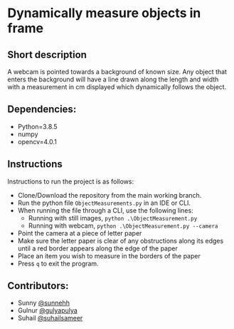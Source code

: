# Dynamically measure objects in frame

## Short description

A webcam is pointed towards a background of known size. Any object that enters the background will have a line drawn along the length and width with a measurement in cm displayed which dynamically follows the object.

## Dependencies:
- Python=3.8.5
- numpy
- opencv=4.0.1

## Instructions

Instructions to run the project is as follows:

- Clone/Download the repository from the main working branch.
- Run the python file `ObjectMeasurements.py` in an IDE or CLI.
- When running the file through a CLI, use the following lines:
    -    Running with still images, `python .\ObjectMeasurement.py`
    -    Running with webcam, `python .\ObjectMeasurement.py --camera `
- Point the camera at a piece of letter paper
- Make sure the letter paper is clear of any obstructions along its edges until a red border appears along the edge of the paper
- Place an item you wish to measure in the borders of the paper
- Press `q` to exit the program.   

## Contributors: 

- Sunny [@sunnehh](https://github.com/sunnehh)
- Gulnur [@gulyapulya](https://github.com/gulyapulya)
- Suhail [@suhailsameer](https://github.com/suhailsameer)
